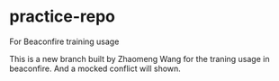 # practice-repo
For Beaconfire training usage

This is a new branch built by Zhaomeng Wang for the traning usage in beaconfire. And a mocked conflict will shown. 
